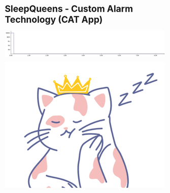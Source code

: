 # SleepQueens - Custom Alarm Technology (CAT App)

![](https://github.com/jjakubowska06/SleepQueens/blob/main/hypno.gif)

![](https://github.com/jjakubowska06/SleepQueens/blob/main/SleepQueen.png)




